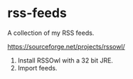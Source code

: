 # rss-feeds
A collection of my RSS feeds.

https://sourceforge.net/projects/rssowl/

1. Install RSSOwl with a 32 bit JRE.
2. Import feeds.